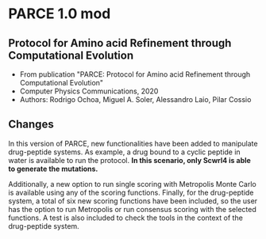 # PARCE 1.0 mod

## Protocol for Amino acid Refinement through Computational Evolution

* From publication "PARCE: Protocol for Amino acid Refinement through Computational Evolution"
* Computer Physics Communications, 2020
* Authors: Rodrigo Ochoa, Miguel A. Soler, Alessandro Laio, Pilar Cossio

## Changes

In this version of PARCE, new functionalities have been added to manipulate drug-peptide systems. As example, a drug bound to a cyclic peptide in water is available to run the protocol. **In this scenario, only Scwrl4 is able to generate the mutations.**

Additionally, a new option to run single scoring with Metropolis Monte Carlo is available using any of the scoring functions. Finally, for the drug-peptide system, a total of six new scoring functions have been included, so the user has the option to run Metropolis or run consensus scoring with the selected functions. A test is also included to check the tools in the context of the drug-peptide system.

